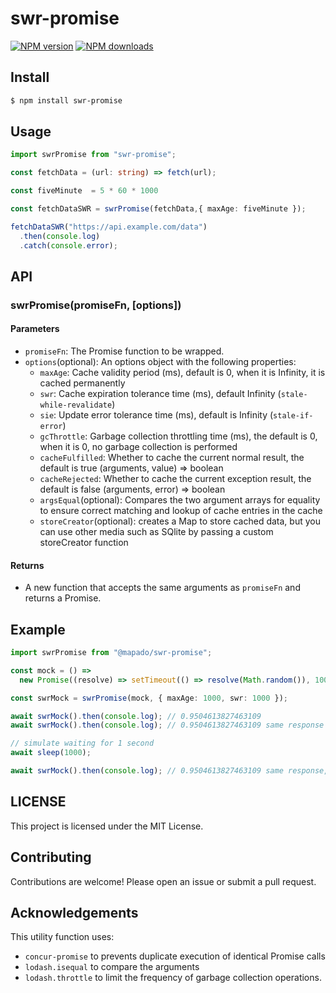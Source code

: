 # swr-promise

[![NPM version](https://img.shields.io/npm/v/swr-promise.svg?style=flat)](https://npmjs.com/package/swr-promise)
[![NPM downloads](http://img.shields.io/npm/dm/swr-promise.svg?style=flat)](https://npmjs.com/package/swr-promise)

## Install

```bash
$ npm install swr-promise
```

## Usage

```typescript
import swrPromise from "swr-promise";

const fetchData = (url: string) => fetch(url);

const fiveMinute  = 5 * 60 * 1000

const fetchDataSWR = swrPromise(fetchData,{ maxAge: fiveMinute });

fetchDataSWR("https://api.example.com/data")
  .then(console.log)
  .catch(console.error);
```

## API

### swrPromise(promiseFn, [options])

#### Parameters

- `promiseFn`: The Promise function to be wrapped.
- `options`(optional): An options object with the following properties:
  - `maxAge`: Cache validity period (ms), default is 0, when it is Infinity, it is cached permanently
  - `swr`: Cache expiration tolerance time (ms), default Infinity (`stale-while-revalidate`)
  - `sie`: Update error tolerance time (ms), default is Infinity (`stale-if-error`)
  - `gcThrottle`: Garbage collection throttling time (ms), the default is 0, when it is 0, no garbage collection is performed
  - `cacheFulfilled`: Whether to cache the current normal result, the default is true (arguments, value) => boolean
  - `cacheRejected`: Whether to cache the current exception result, the default is false (arguments, error) => boolean
  - `argsEqual`(optional): Compares the two argument arrays for equality to ensure correct matching and lookup of cache entries in the cache
  - `storeCreator`(optional): creates a Map to store cached data, but you can use other media such as SQlite by passing a custom storeCreator function

#### Returns

- A new function that accepts the same arguments as `promiseFn` and returns a Promise.

## Example

```typescript
import swrPromise from "@mapado/swr-promise";

const mock = () =>
  new Promise((resolve) => setTimeout(() => resolve(Math.random()), 1000));

const swrMock = swrPromise(mock, { maxAge: 1000, swr: 1000 });

await swrMock().then(console.log); // 0.9504613827463109
await swrMock().then(console.log); // 0.9504613827463109 same response

// simulate waiting for 1 second
await sleep(1000);

await swrMock().then(console.log); // 0.9504613827463109 same response, but mock function re-executes

```

## LICENSE

This project is licensed under the MIT License.

## Contributing

Contributions are welcome! Please open an issue or submit a pull request.

## Acknowledgements

This utility function uses:
- `concur-promise` to prevents duplicate execution of identical Promise calls
- `lodash.isequal` to compare the arguments
- `lodash.throttle` to limit the frequency of garbage collection operations.